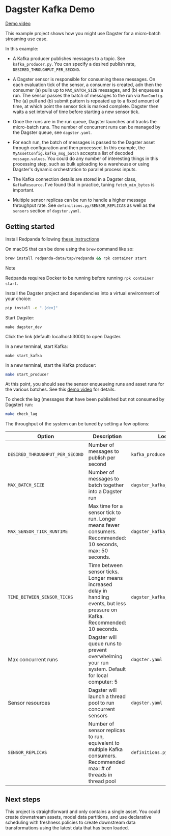 # Dagster Kafka Demo

[Demo video](https://www.loom.com/share/2ede5d6feaf2442cafb83d919ca8b583?sid=7dfc7763-8b78-443a-8bc5-8f0c507f2e2e)

This example project shows how you might use Dagster for a micro-batch streaming use case.

In this example:

- A Kafka producer publishes messages to a topic. See `kafka_producer.py`. You can specify a desired publish rate, `DESIRED_THROUGHPUT_PER_SECOND`.  

- A Dagster sensor is responsible for consuming these messages. On each evaluation tick of the sensor, a consumer is created, adn then the consumer (a) pulls up to `MAX_BATCH_SIZE` messages, and (b) enqueues a run. The sensor passes the batch of messages to the run via `RunConfig`. The (a) pull and (b) submit pattern is repeated up to a fixed amount of time, at which point the sensor tick is marked complete. Dagster then waits a set interval of time before starting a new sensor tick.

- Once the runs are in the run queue, Dagster launches and tracks the micro-batch runs. The number of concurrent runs can be managed by the Dagster queue, see `dagster.yaml`.  

- For each run, the batch of messages is passed to the Dagster asset through configuration and then processed. In this example, the `MyAssetConfig.kafka_msg_batch` accepts a list of decoded `message.values`. You could do any number of interesting things in this processing step, such as bulk uploading to a warehouse or using Dagster's dynamic orchestration to parallel process inputs. 

- The Kafka connection details are stored in a Dagster class, `KafkaResource`. I've found that in practice, tuning `fetch_min_bytes` is important.

- Multiple sensor replicas can be run to handle a higher message throughput rate. See `definitions.py/SENSOR_REPLICAS` as well as the `sensors` section of `dagster.yaml`.



## Getting started

Install Redpanda following [these instructions](https://github.com/redpanda-data/redpanda/?tab=readme-ov-file#prebuilt-packages)

On macOS that can be done using the `brew` command like so:

```bash
brew install redpanda-data/tap/redpanda && rpk container start
```

> [!NOTE]
> Redpanda requires Docker to be running before running `rpk container start`.

Install the Dagster project and dependencies into a virtual environment of your choice:

```bash
pip install -e ".[dev]"
```

Start Dagster:

```
make dagster_dev
```

Click the link (default: localhost:3000) to open Dagster. 

In a new terminal, start Kafka:

```
make start_kafka
```

In a new terminal, start the Kafka producer:

```bash
make start_producer
```

At this point, you should see the sensor enqueueing runs and asset runs for the various batches. See this [demo video](https://www.loom.com/share/2ede5d6feaf2442cafb83d919ca8b583?sid=7dfc7763-8b78-443a-8bc5-8f0c507f2e2e) for details.

To check the lag (messages that have been published but not consumed by Dagster) run: 

```bash
make check_lag
```

The throughput of the system can be tuned by setting a few options:

Option | Description | Location 
--- | --- | --- 
`DESIRED_THROUGHPUT_PER_SECOND` | Number of messages to publish per second | `kafka_producer.py` 
`MAX_BATCH_SIZE` | Number of messages to batch together into a Dagster run | `dagster_kafka_demo/sensors.py` 
`MAX_SENSOR_TICK_RUNTIME` | Max time for a sensor tick to run. Longer means fewer consumers. Recommended: 10 seconds, max: 50 seconds. | `dagster_kafka_demo/sensors.py`
`TIME_BETWEEN_SENSOR_TICKS` | Time between sensor ticks. Longer means increased delay in handling events, but less pressure on Kafka. Recommended: 10 seconds. | `dagster_kafka_demo/sensors.py`
Max concurrent runs | Dagster will queue runs to prevent overwhelming your run system. Default for local computer: 5 | `dagster.yaml`
Sensor resources | Dagster will launch a thread pool to run concurrent sensors | `dagster.yaml`
`SENSOR_REPLICAS` | Number of sensor replicas to run, equivalent to multiple Kafka consumers. Recommended max: # of threads in thread pool | `definitions.py`

## Next steps

This project is straightforward and only contains a single asset. You could create downstream assets, model data partitions, and use declarative scheduling with freshness policies to create downstream data transformations using the latest data that has been loaded.
